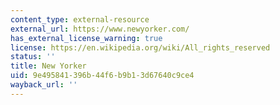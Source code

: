 ```yaml
---
content_type: external-resource
external_url: https://www.newyorker.com/
has_external_license_warning: true
license: https://en.wikipedia.org/wiki/All_rights_reserved
status: ''
title: New Yorker
uid: 9e495841-396b-44f6-b9b1-3d67640c9ce4
wayback_url: ''
---
```

